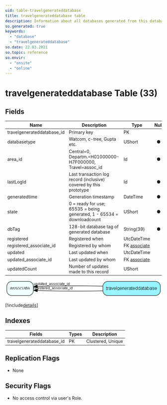 ```yaml
---
uid: table-travelgenerateddatabase
title: travelgenerateddatabase table
description: Information about all databases generated from this database
so.generated: true
keywords:
  - "database"
  - "travelgenerateddatabase"
so.date: 22.03.2021
so.topic: reference
so.envir:
  - "onsite"
  - "online"
---
```


# travelgenerateddatabase Table (33)

## Fields

| Name | Description | Type | Null |
|------|-------------|------|:----:|
|travelgenerateddatabase\_id|Primary key|PK| |
|databasetype|Watcom, c-tree, Gupta etc.|UShort|&#x25CF;|
|area\_id|Central=0, Departm.=H01000000-H7F000000, Travel=assoc_id|Id|&#x25CF;|
|lastLogId|Last transaction log record (inclusive) covered by this prototype|Id|&#x25CF;|
|generatedtime|Generation timestamp|DateTime|&#x25CF;|
|state|0 = ready for use; 65535 = being generated, 1 - 65534 = downloadcount|UShort|&#x25CF;|
|dbTag|128-bit database tag of generated database|String(39)|&#x25CF;|
|registered|Registered when|UtcDateTime| |
|registered\_associate\_id|Registered by whom|FK [associate](associate.md)| |
|updated|Last updated when|UtcDateTime| |
|updated\_associate\_id|Last updated by whom|FK [associate](associate.md)| |
|updatedCount|Number of updates made to this record|UShort| |


![travelgenerateddatabase table relationship diagram](./media/travelgenerateddatabase.png)

[!include[details](./includes/travelgenerateddatabase.md)]

## Indexes

| Fields | Types | Description |
|--------|-------|-------------|
|travelgenerateddatabase\_id |PK |Clustered, Unique |

## Replication Flags

* None

## Security Flags

* No access control via user's Role.

